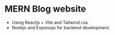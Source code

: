 #  MERN Blog website
- Using Reactjs + Vite and Tailwind css.
- Nodejs and Expressjs for backend development.

